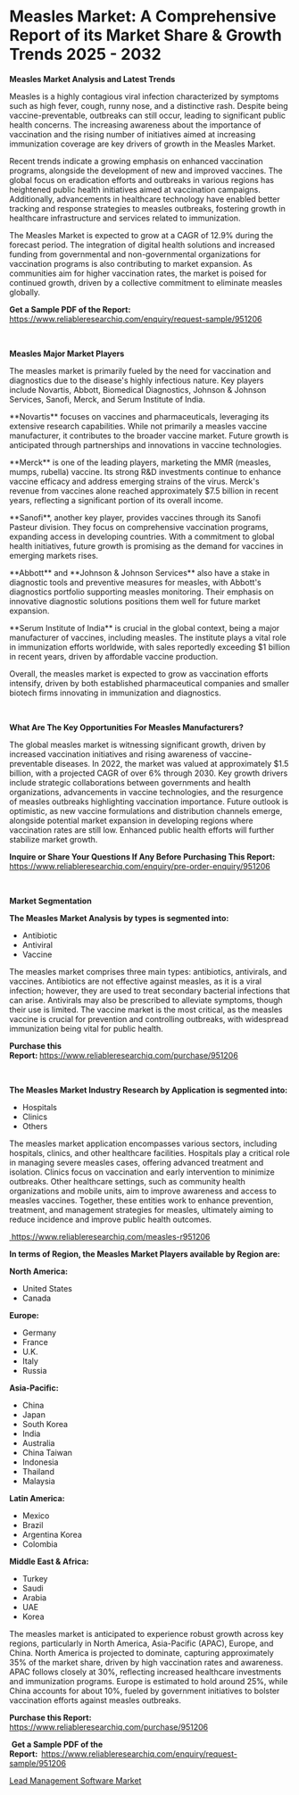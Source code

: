 <p><h1>Measles Market: A Comprehensive Report of its Market Share & Growth Trends 2025 - 2032</h1></p><p><strong>Measles Market Analysis and Latest Trends</strong></p>
<p><p>Measles is a highly contagious viral infection characterized by symptoms such as high fever, cough, runny nose, and a distinctive rash. Despite being vaccine-preventable, outbreaks can still occur, leading to significant public health concerns. The increasing awareness about the importance of vaccination and the rising number of initiatives aimed at increasing immunization coverage are key drivers of growth in the Measles Market.</p><p>Recent trends indicate a growing emphasis on enhanced vaccination programs, alongside the development of new and improved vaccines. The global focus on eradication efforts and outbreaks in various regions has heightened public health initiatives aimed at vaccination campaigns. Additionally, advancements in healthcare technology have enabled better tracking and response strategies to measles outbreaks, fostering growth in healthcare infrastructure and services related to immunization.</p><p>The Measles Market is expected to grow at a CAGR of 12.9% during the forecast period. The integration of digital health solutions and increased funding from governmental and non-governmental organizations for vaccination programs is also contributing to market expansion. As communities aim for higher vaccination rates, the market is poised for continued growth, driven by a collective commitment to eliminate measles globally.</p></p>
<p><strong>Get a Sample PDF of the Report:&nbsp;</strong> <a href="https://www.reliableresearchiq.com/enquiry/request-sample/951206?utm_campaign=2593&utm_medium=2&utm_source=Github&utm_content=ia&utm_term=06032025&utm_id=measles">https://www.reliableresearchiq.com/enquiry/request-sample/951206</a></p>
<p>&nbsp;</p>
<p><strong>Measles Major Market Players</strong></p>
<p><p>The measles market is primarily fueled by the need for vaccination and diagnostics due to the disease's highly infectious nature. Key players include Novartis, Abbott, Biomedical Diagnostics, Johnson & Johnson Services, Sanofi, Merck, and Serum Institute of India.</p><p>**Novartis** focuses on vaccines and pharmaceuticals, leveraging its extensive research capabilities. While not primarily a measles vaccine manufacturer, it contributes to the broader vaccine market. Future growth is anticipated through partnerships and innovations in vaccine technologies. </p><p>**Merck** is one of the leading players, marketing the MMR (measles, mumps, rubella) vaccine. Its strong R&D investments continue to enhance vaccine efficacy and address emerging strains of the virus. Merck's revenue from vaccines alone reached approximately $7.5 billion in recent years, reflecting a significant portion of its overall income.</p><p>**Sanofi**, another key player, provides vaccines through its Sanofi Pasteur division. They focus on comprehensive vaccination programs, expanding access in developing countries. With a commitment to global health initiatives, future growth is promising as the demand for vaccines in emerging markets rises.</p><p>**Abbott** and **Johnson & Johnson Services** also have a stake in diagnostic tools and preventive measures for measles, with Abbott's diagnostics portfolio supporting measles monitoring. Their emphasis on innovative diagnostic solutions positions them well for future market expansion.</p><p>**Serum Institute of India** is crucial in the global context, being a major manufacturer of vaccines, including measles. The institute plays a vital role in immunization efforts worldwide, with sales reportedly exceeding $1 billion in recent years, driven by affordable vaccine production.</p><p>Overall, the measles market is expected to grow as vaccination efforts intensify, driven by both established pharmaceutical companies and smaller biotech firms innovating in immunization and diagnostics.</p></p>
<p>&nbsp;</p>
<p><strong>What Are The Key Opportunities For Measles Manufacturers?</strong></p>
<p><p>The global measles market is witnessing significant growth, driven by increased vaccination initiatives and rising awareness of vaccine-preventable diseases. In 2022, the market was valued at approximately $1.5 billion, with a projected CAGR of over 6% through 2030. Key growth drivers include strategic collaborations between governments and health organizations, advancements in vaccine technologies, and the resurgence of measles outbreaks highlighting vaccination importance. Future outlook is optimistic, as new vaccine formulations and distribution channels emerge, alongside potential market expansion in developing regions where vaccination rates are still low. Enhanced public health efforts will further stabilize market growth.</p></p>
<p><strong>Inquire or Share Your Questions If Any Before Purchasing This Report:</strong> <a href="https://www.reliableresearchiq.com/enquiry/pre-order-enquiry/951206?utm_campaign=2593&utm_medium=2&utm_source=Github&utm_content=ia&utm_term=06032025&utm_id=measles">https://www.reliableresearchiq.com/enquiry/pre-order-enquiry/951206</a></p>
<p>&nbsp;</p>
<p><strong>Market Segmentation</strong></p>
<p><strong>The Measles Market Analysis by types is segmented into:</strong></p>
<p><ul><li>Antibiotic</li><li>Antiviral</li><li>Vaccine</li></ul></p>
<p><p>The measles market comprises three main types: antibiotics, antivirals, and vaccines. Antibiotics are not effective against measles, as it is a viral infection; however, they are used to treat secondary bacterial infections that can arise. Antivirals may also be prescribed to alleviate symptoms, though their use is limited. The vaccine market is the most critical, as the measles vaccine is crucial for prevention and controlling outbreaks, with widespread immunization being vital for public health.</p></p>
<p><strong>Purchase this Report:&nbsp;</strong><a href="https://www.reliableresearchiq.com/purchase/951206?utm_campaign=2593&utm_medium=2&utm_source=Github&utm_content=ia&utm_term=06032025&utm_id=measles">https://www.reliableresearchiq.com/purchase/951206</a></p>
<p>&nbsp;</p>
<p><strong>The Measles Market Industry Research by Application is segmented into:</strong></p>
<p><ul><li>Hospitals</li><li>Clinics</li><li>Others</li></ul></p>
<p><p>The measles market application encompasses various sectors, including hospitals, clinics, and other healthcare facilities. Hospitals play a critical role in managing severe measles cases, offering advanced treatment and isolation. Clinics focus on vaccination and early intervention to minimize outbreaks. Other healthcare settings, such as community health organizations and mobile units, aim to improve awareness and access to measles vaccines. Together, these entities work to enhance prevention, treatment, and management strategies for measles, ultimately aiming to reduce incidence and improve public health outcomes.</p></p>
<p><a href="https://www.reliableresearchiq.com/measles-r951206?utm_campaign=2593&utm_medium=2&utm_source=Github&utm_content=ia&utm_term=06032025&utm_id=measles">&nbsp;https://www.reliableresearchiq.com/measles-r951206</a></p>
<p><strong>In terms of Region, the Measles Market Players available by Region are:</strong></p>
<p>
    <p> <strong> North America: </strong>
        <ul>
            <li>United States</li>
            <li>Canada</li>
        </ul>
        </p> 
    <p> <strong> Europe: </strong>
        <ul>
            <li>Germany</li>
            <li>France</li>
            <li>U.K.</li>
            <li>Italy</li>
            <li>Russia</li>
        </ul>
        </p> 
    <p> <strong> Asia-Pacific: </strong>
        <ul>
            <li>China</li>
            <li>Japan</li>
            <li>South Korea</li>
            <li>India</li>
            <li>Australia</li>
            <li>China Taiwan</li>
            <li>Indonesia</li>
            <li>Thailand</li>
            <li>Malaysia</li>
        </ul>
        </p> 
    <p> <strong> Latin America: </strong>
        <ul>
            <li>Mexico</li>
            <li>Brazil</li>
            <li>Argentina Korea</li>
            <li>Colombia</li>
        </ul>
        </p> 
    <p> <strong> Middle East & Africa: </strong>
        <ul>
            <li>Turkey</li>
            <li>Saudi</li>
            <li>Arabia</li>
            <li>UAE</li>
            <li>Korea</li>
        </ul>
    </p>
    </p>
<p><p>The measles market is anticipated to experience robust growth across key regions, particularly in North America, Asia-Pacific (APAC), Europe, and China. North America is projected to dominate, capturing approximately 35% of the market share, driven by high vaccination rates and awareness. APAC follows closely at 30%, reflecting increased healthcare investments and immunization programs. Europe is estimated to hold around 25%, while China accounts for about 10%, fueled by government initiatives to bolster vaccination efforts against measles outbreaks.</p></p>
<p><strong>Purchase this Report: </strong><a href="https://www.reliableresearchiq.com/purchase/951206?utm_campaign=2593&utm_medium=2&utm_source=Github&utm_content=ia&utm_term=06032025&utm_id=measles">https://www.reliableresearchiq.com/purchase/951206</a></p>
<p>&nbsp;<strong>Get a Sample PDF of the Report:&nbsp;&nbsp;</strong><a href="https://www.reliableresearchiq.com/enquiry/request-sample/951206?utm_campaign=2593&utm_medium=2&utm_source=Github&utm_content=ia&utm_term=06032025&utm_id=measles">https://www.reliableresearchiq.com/enquiry/request-sample/951206</a></p>
<p><strong></strong></p>
<p><p><a href="https://github.com/OlenFleming68/Market-Research-Report-List-1/blob/main/lead-management-software-market.md?utm_campaign=2593&utm_medium=2&utm_source=Github&utm_content=ia&utm_term=06032025&utm_id=measles">Lead Management Software Market</a></p></p>